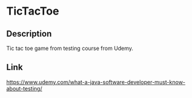 # TicTacToe

## Description
Tic tac toe game from testing course from Udemy.


## Link
https://www.udemy.com/what-a-java-software-developer-must-know-about-testing/